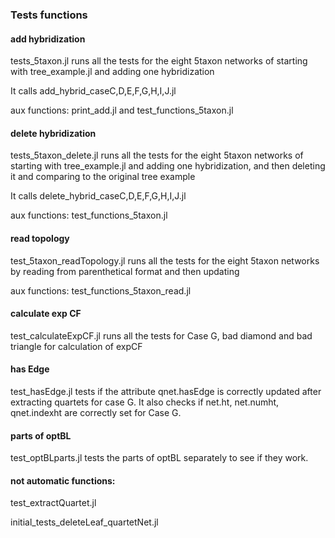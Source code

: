### Tests functions

#### add hybridization

tests_5taxon.jl runs all the tests for the eight 5taxon networks of
starting with tree_example.jl and adding one hybridization

It calls add_hybrid_caseC,D,E,F,G,H,I,J.jl

aux functions: print_add.jl and test_functions_5taxon.jl

#### delete hybridization

tests_5taxon_delete.jl runs all the tests for the eight 5taxon
networks of starting with tree_example.jl and adding one
hybridization, and then deleting it and comparing to the original tree
example

It calls delete_hybrid_caseC,D,E,F,G,H,I,J.jl

aux functions: test_functions_5taxon.jl

#### read topology

test_5taxon_readTopology.jl runs all the tests for the eight 5taxon
networks by reading from parenthetical format and then updating

aux functions: test_functions_5taxon_read.jl

#### calculate exp CF

test_calculateExpCF.jl runs all the tests for Case G, bad diamond and
bad triangle for calculation of expCF

#### has Edge

test_hasEdge.jl tests if the attribute qnet.hasEdge is correctly
updated after extracting quartets for case G. It also checks if
net.ht, net.numht, qnet.indexht are correctly set for Case G.

#### parts of optBL

test_optBLparts.jl tests the parts of optBL separately to see if they
work.


#### not automatic functions:

test_extractQuartet.jl

initial_tests_deleteLeaf_quartetNet.jl
